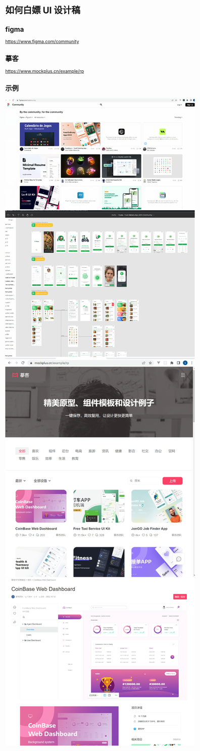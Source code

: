 # 如何白嫖 UI 设计稿

## figma

https://www.figma.com/community

## 摹客

https://www.mockplus.cn/example/rp

## 示例

<img src="../images/frontend/ui_figma_home.png" style="max-width: 600px;"><br>
<img src="../images/frontend/ui_figma.png" style="max-width: 600px;"><br>
<img src="../images/frontend/ui_ue_mock.png" style="max-width: 600px;"><br>
<img src="../images/frontend/ui_mock_dashboard.png" style="max-width: 600px;"><br>

